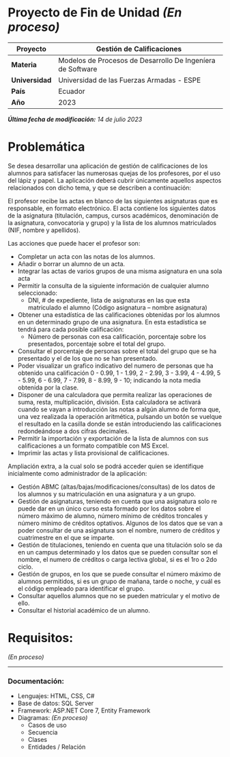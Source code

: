 # Proyecto de Fin de Unidad _(En proceso)_
|Proyecto|Gestión de Calificaciones|
|---|---|
| **Materia** | Modelos de Procesos de Desarrollo De Ingeníera de Software|
|**Universidad**|Universidad de las Fuerzas Armadas - ESPE|
|**País**|Ecuador|
|**Año**|2023|

_**Última fecha de modificación:** 14 de julio 2023_

# Problemática

Se desea desarrollar una aplicación de gestión de calificaciones de los alumnos para satisfacer las numerosas quejas de los profesores, por el uso del lápiz y papel. La aplicación deberá cubrir únicamente aquellos aspectos relacionados con dicho tema, y que se describen a continuación:

El profesor recibe las actas en blanco de las siguientes asignaturas que es responsable, en formato electrónico. El acta contiene los siguientes datos de la asignatura (titulación, campus, cursos académicos, denominación de la asignatura, convocatoria y grupo) y la lista de los alumnos matriculados (NIF, nombre y apellidos).

Las acciones que puede hacer el profesor son:

* Completar un acta con las notas de los alumnos.
* Añadir o borrar un alumno de un acta.
* Integrar las actas de varios grupos de una misma asignatura en una sola acta
* Permitir la consulta de la siguiente información de cualquier alumno seleccionado:
    * DNI, # de expediente, lista de asignaturas en las que esta matriculado el alumno (Código asignatura – nombre asignatura)
* Obtener una estadística de las calificaciones obtenidas por los alumnos en un determinado grupo de una asignatura. En esta estadística se tendrá para cada posible calificación:
    * Número de personas con esa calificación, porcentaje sobre los presentados, porcentaje sobre el total del grupo.
* Consultar el porcentaje de personas sobre el total del grupo que se ha presentado y el de los que no se han presentado.
* Poder visualizar un grafico indicativo del numero de personas que ha obtenido una calificación 0 - 0.99, 1 - 1.99, 2 - 2.99, 3 - 3.99, 4 - 4.99, 5 - 5.99, 6 - 6.99, 7 - 7.99, 8 - 8.99, 9 - 10; indicando la nota media obtenida por la clase.
* Disponer de una calculadora que permita realizar las operaciones de suma, resta, multiplicación, división. Esta calculadora se activará cuando se vayan a introducción las notas a algún alumno de forma que, una vez realizada la operación aritmética, pulsando un botón se vuelque el resultado en la casilla donde se están introduciendo las calificaciones redondeándose a dos cifras decimales.
* Permitir la importación y exportación de la lista de alumnos con sus calificaciones a un formato compatible con MS Excel.
* Imprimir las actas y lista provisional de calificaciones.

Ampliación extra, a la cual solo se podrá acceder quien se identifique inicialmente como administrador de la aplicación:

* Gestión ABMC (altas/bajas/modificaciones/consultas) de los datos de los alumnos y su matriculación en una asignatura y a un grupo.
* Gestión de asignaturas, teniendo en cuenta que una asignatura solo re puede dar en un único curso esta formado por los datos sobre el número máximo de alumno, número mínimo de créditos troncales y número mínimo de créditos optativos. Algunos de los datos que se van a poder consultar de una asignatura son el nombre, numero de créditos y cuatrimestre en el que se imparte.
* Gestión de titulaciones, teniendo en cuenta que una titulación solo se da en un campus determinado y los datos que se pueden consultar son el nombre, el numero de créditos o carga lectiva global, si es el 1ro o 2do ciclo.
* Gestión de grupos, en los que se puede consultar el número máximo de alumnos permitidos, si es un grupo de mañana, tarde o noche, y cuál es el código empleado para identificar el grupo.
* Consultar aquellos alumnos que no se pueden matricular y el motivo de ello.
* Consultar el historial académico de un alumno.


# Requisitos:

_(En proceso)_

---

### Documentación:
* Lenguajes: HTML, CSS, C#
* Base de datos: SQL Server
* Framework: ASP.NET Core 7, Entity Framework
* Diagramas: _(En proceso)_
  * Casos de uso
  * Secuencia
  * Clases
  * Entidades / Relación

